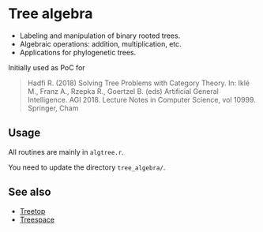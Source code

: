 
# Tree algebra

- Labeling and manipulation of binary rooted trees.
- Algebraic operations: addition, multiplication, etc.
- Applications for phylogenetic trees.

Initially used as PoC for 

> Hadfi R. (2018) Solving Tree Problems with Category Theory. In: Iklé M., Franz A., Rzepka R., Goertzel B. (eds) Artificial General Intelligence. AGI 2018. Lecture Notes in Computer Science, vol 10999. Springer, Cham

## Usage

All routines are mainly in `algtree.r`.

You need to update the directory `tree_algebra/`.

## See also

- [Treetop](https://github.com/carolinecolijn/treetop)
- [Treespace](https://thibautjombart.github.io/treespace/)

